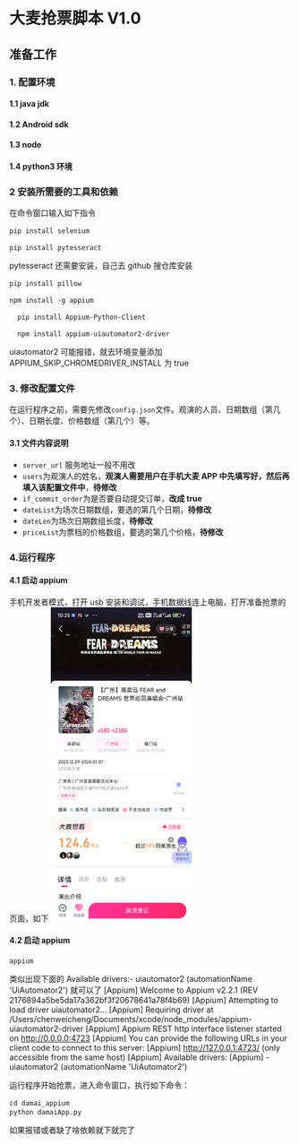 # 大麦抢票脚本 V1.0

## 准备工作

### 1. 配置环境

#### 1.1 java jdk

#### 1.2 Android sdk

#### 1.3 node

#### 1.4 python3 环境

### 2 安装所需要的工具和依赖

在命令窗口输入如下指令

```shell
pip install selenium
```

```shell
pip install pytesseract
```

pytesseract 还需要安装，自己去 github 搜仓库安装

```shell
pip install pillow
```

```shell
npm install -g appium
```

```shell
  pip install Appium-Python-Client
```

```shell
  npm install appium-uiautomator2-driver
```

uiautomator2 可能报错，就去环境变量添加 APPIUM_SKIP_CHROMEDRIVER_INSTALL 为 true

### 3. 修改配置文件

在运行程序之前，需要先修改`config.json`文件。观演的人员、日期数组（第几个）、日期长度、价格数组（第几个）等。

#### 3.1 文件内容说明

- `server_url` 服务地址一般不用改
- `users`为观演人的姓名，**观演人需要用户在手机大麦 APP 中先填写好，然后再填入该配置文件中**，**待修改**
- `if_commit_order`为是否要自动提交订单，**改成 true**
- `dateList`为场次日期数组，要选的第几个日期，**待修改**
- `dateLen`为场次日期数组长度，**待修改**
- `priceList`为票档的价格数组，要选的第几个价格，**待修改**

### 4.运行程序

#### 4.1 启动 appium

手机开发者模式，打开 usb 安装和调试，手机数据线连上电脑，打开准备抢票的页面，如下
<img src="damai_appium/screenshot.png" width="50%" height="50%" />

#### 4.2 启动 appium

```shell
appium
```

类似出现下面的
Available drivers:- uiautomator2 (automationName 'UiAutomator2')
就可以了
[Appium] Welcome to Appium v2.2.1 (REV 2176894a5be5da17a362bf3f20678641a78f4b69)
[Appium] Attempting to load driver uiautomator2...
[Appium] Requiring driver at /Users/chenweicheng/Documents/xcode/node_modules/appium-uiautomator2-driver
[Appium] Appium REST http interface listener started on http://0.0.0.0:4723
[Appium] You can provide the following URLs in your client code to connect to this server:
[Appium] http://127.0.0.1:4723/ (only accessible from the same host)
[Appium] Available drivers:
[Appium] - uiautomator2 (automationName 'UiAutomator2')

运行程序开始抢票，进入命令窗口，执行如下命令：

```shell
cd damai_appium
python damaiApp.py
```

如果报错或者缺了啥依赖就下就完了
